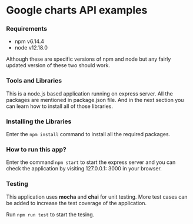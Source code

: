 # Google charts API examples

### Requirements
  * npm v6.14.4
  * node v12.18.0
  
  Although these are specific versions of npm and node but any fairly updated version of these two should work.

### Tools and Libraries
This is a node.js based application running on express server. All the packages are mentioned in package.json file. And in the next section you can learn how to install all of those libraries.

### Installing the Libraries
Enter the `npm install` command to install all the required packages.

### How to run this app?
Enter the command `npm start` to start the express server and you can check the application by visiting 127.0.0.1: 3000 in your browser.

### Testing
This application uses **mocha** and **chai** for unit testing. More test cases can be added to increase the test coverage of the application. 

Run `npm run test` to start the tesing.
